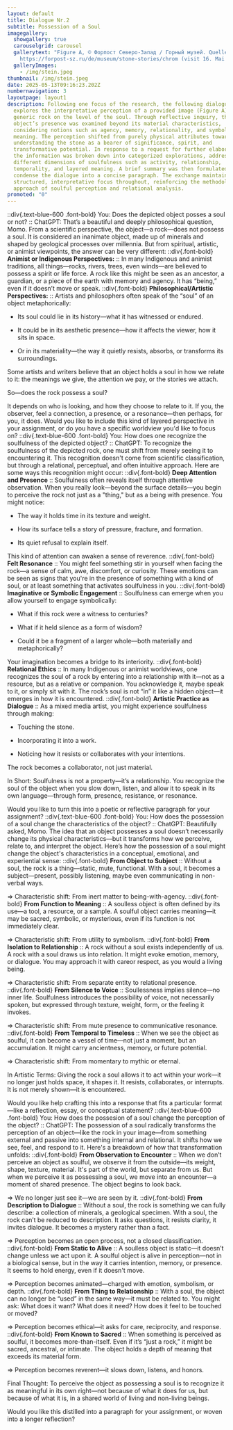 ```yaml
---
layout: default
title: Dialogue Nr.2
subtitle: Possession of a Soul
imagegallery:
  showgallery: true
  carouselgrid: carousel
  gallerytext: "Figure A, © Форпост Северо-Запад / Горный музей. Quelle:
    https://forpost-sz.ru/de/museum/stone-stories/chrom (visit 16. Mai 2025)"
  galleryImages:
    - /img/stein.jpeg
thumbnail: /img/stein.jpeg
date: 2025-05-13T09:16:23.202Z
numbernavigation: 3
layoutpage: layout1
description: Following one focus of the research, the following dialogue
  explores the interpretative perception of a provided image (Figure A) of a
  generic rock on the level of the soul. Through reflective inquiry, the
  object’s presence was examined beyond its material characteristics,
  considering notions such as agency, memory, relationality, and symbolic
  meaning. The perception shifted from purely physical attributes toward
  understanding the stone as a bearer of significance, spirit, and
  transformative potential. In response to a request for further elaboration,
  the information was broken down into categorized explorations, addressing
  different dimensions of soulfulness such as activity, relationship,
  temporality, and layered meaning. A brief summary was then formulated to
  condense the dialogue into a concise paragraph. The exchange maintained a
  structured, interpretative focus throughout, reinforcing the methodological
  approach of soulful perception and relational analysis.
promoted: "0"
---
```

::div{.text-blue-600 .font-bold}
You:
Does the depicted object posses a soul or not?
::
ChatGPT:
That’s a beautiful and deeply philosophical question, Momo.
From a scientific perspective, the object—a rock—does not possess a soul. It is considered an inanimate object, made up of minerals and shaped by geological processes over millennia.
But from spiritual, artistic, or animist viewpoints, the answer can be very different:
::div{.font-bold}
**Animist or Indigenous Perspectives:**
::
In many Indigenous and animist traditions, all things—rocks, rivers, trees, even winds—are believed to possess a spirit or life force. A rock like this might be seen as an ancestor, a guardian, or a piece of the earth with memory and agency. It has “being,” even if it doesn’t move or speak.
::div{.font-bold}
**Philosophical/Artistic Perspectives:**
::
Artists and philosophers often speak of the “soul” of an object metaphorically:


* Its soul could lie in its history—what it has witnessed or endured.

* It could be in its aesthetic presence—how it affects the viewer, how it sits in space.

* Or in its materiality—the way it quietly resists, absorbs, or transforms its surroundings.


Some artists and writers believe that an object holds a soul in how we relate to it: the meanings we give, the attention we pay, or the stories we attach.

So—does the rock possess a soul?

It depends on who is looking, and how they choose to relate to it. If you, the observer, feel a connection, a presence, or a resonance—then perhaps, for you, it does.
Would you like to include this kind of layered perspective in your assignment, or do you have a specific worldview you'd like to focus on?
::div{.text-blue-600 .font-bold}
You:
How does one recognize the soulfulness of the depicted object?
::
ChatGPT:
To recognize the soulfulness of the depicted rock, one must shift from merely seeing it to encountering it. This recognition doesn't come from scientific classification, but through a relational, perceptual, and often intuitive approach. Here are some ways this recognition might occur:
::div{.font-bold}
**Deep Attention and Presence**
::
Soulfulness often reveals itself through attentive observation. When you really look—beyond the surface details—you begin to perceive the rock not just as a "thing," but as a being with presence. You might notice:


* The way it holds time in its texture and weight.

* How its surface tells a story of pressure, fracture, and formation.

* Its quiet refusal to explain itself.


This kind of attention can awaken a sense of reverence.
::div{.font-bold}
**Felt Resonance**
::
You might feel something stir in yourself when facing the rock—a sense of calm, awe, discomfort, or curiosity. These emotions can be seen as signs that you're in the presence of something with a kind of soul, or at least something that activates soulfulness in you.
::div{.font-bold}
**Imaginative or Symbolic Engagement**
::
Soulfulness can emerge when you allow yourself to engage symbolically:


* What if this rock were a witness to centuries?

* What if it held silence as a form of wisdom?

* Could it be a fragment of a larger whole—both materially and metaphorically?


Your imagination becomes a bridge to its interiority.
::div{.font-bold}
**Relational Ethics**
::
In many Indigenous or animist worldviews, one recognizes the soul of a rock by entering into a relationship with it—not as a resource, but as a relative or companion. You acknowledge it, maybe speak to it, or simply sit with it. The rock’s soul is not “in” it like a hidden object—it emerges in how it is encountered.
::div{.font-bold}
**Artistic Practice as Dialogue**
::
As a mixed media artist, you might experience soulfulness through making:


* Touching the stone.

* Incorporating it into a work.

* Noticing how it resists or collaborates with your intentions.


The rock becomes a collaborator, not just material.

In Short:
Soulfulness is not a property—it’s a relationship.
You recognize the soul of the object when you slow down, listen, and allow it to speak in its own language—through form, presence, resistance, or resonance.

Would you like to turn this into a poetic or reflective paragraph for your assignment?
::div{.text-blue-600 .font-bold}
You:
How does the possession of a soul change the characteristics of the object?
::
ChatGPT:
Beautifully asked, Momo. The idea that an object possesses a soul doesn’t necessarily change its physical characteristics—but it transforms how we perceive, relate to, and interpret the object. Here’s how the possession of a soul might change the object's characteristics in a conceptual, emotional, and experiential sense:
::div{.font-bold}
**From Object to Subject**
::
Without a soul, the rock is a thing—static, mute, functional.
With a soul, it becomes a subject—present, possibly listening, maybe even communicating in non-verbal ways.

\=> Characteristic shift: From inert matter to being-with-agency.
::div{.font-bold}
**From Function to Meaning**
::
A soulless object is often defined by its use—a tool, a resource, or a sample.
A soulful object carries meaning—it may be sacred, symbolic, or mysterious, even if its function is not immediately clear.

\=> Characteristic shift: From utility to symbolism.
::div{.font-bold}
**From Isolation to Relationship**
::
A rock without a soul exists independently of us.
A rock with a soul draws us into relation. It might evoke emotion, memory, or dialogue. You may approach it with careor respect, as you would a living being.

\=> Characteristic shift: From separate entity to relational presence.
::div{.font-bold}
**From Silence to Voice**
::
Soullessness implies silence—no inner life.
Soulfulness introduces the possibility of voice, not necessarily spoken, but expressed through texture, weight, form, or the feeling it invokes.

\=> Characteristic shift: From mute presence to communicative resonance.
::div{.font-bold}
**From Temporal to Timeless**
::
When we see the object as soulful, it can become a vessel of time—not just a moment, but an accumulation. It might carry ancientness, memory, or future potential.

\=> Characteristic shift: From momentary to mythic or eternal.

In Artistic Terms:
Giving the rock a soul allows it to act within your work—it no longer just holds space, it shapes it. It resists, collaborates, or interrupts. It is not merely shown—it is encountered.

Would you like help crafting this into a response that fits a particular format—like a reflection, essay, or conceptual statement?
::div{.text-blue-600 .font-bold}
You:
How does the possesion of a soul change the perception of the object?
::
ChatGPT:
The possession of a soul radically transforms the perception of an object—like the rock in your image—from something external and passive into something internal and relational. It shifts how we see, feel, and respond to it. Here's a breakdown of how that transformation unfolds:
::div{.font-bold}
**From Observation to Encounter**
::
When we don’t perceive an object as soulful, we observe it from the outside—its weight, shape, texture, material. It's part of the world, but separate from us.
But when we perceive it as possessing a soul, we move into an encounter—a moment of shared presence. The object begins to look back.

\=> We no longer just see it—we are seen by it.
::div{.font-bold}
**From Description to Dialogue**
::
Without a soul, the rock is something we can fully describe: a collection of minerals, a geological specimen.
With a soul, the rock can’t be reduced to description. It asks questions, it resists clarity, it invites dialogue. It becomes a mystery rather than a fact.

\=> Perception becomes an open process, not a closed classification.
::div{.font-bold}
**From Static to Alive**
::
A soulless object is static—it doesn’t change unless we act upon it.
A soulful object is alive in perception—not in a biological sense, but in the way it carries intention, memory, or presence. It seems to hold energy, even if it doesn't move.

\=> Perception becomes animated—charged with emotion, symbolism, or depth.
::div{.font-bold}
**From Thing to Relationship**
::
With a soul, the object can no longer be “used” in the same way—it must be related to. You might ask: What does it want? What does it need? How does it feel to be touched or moved?

\=> Perception becomes ethical—it asks for care, reciprocity, and response.
::div{.font-bold}
**From Known to Sacred**
::
When something is perceived as soulful, it becomes more-than-itself. Even if it’s “just a rock,” it might be sacred, ancestral, or intimate. The object holds a depth of meaning that exceeds its material form.

\=> Perception becomes reverent—it slows down, listens, and honors.

Final Thought:
To perceive the object as possessing a soul is to recognize it as meaningful in its own right—not because of what it does for us, but because of what it is, in a shared world of living and non-living beings.

Would you like this distilled into a paragraph for your assignment, or woven into a longer reflection?